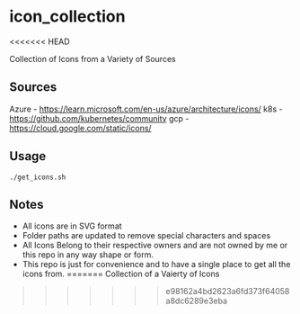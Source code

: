 # icon_collection
<<<<<<< HEAD

Collection of Icons from a Variety of Sources

## Sources

Azure - https://learn.microsoft.com/en-us/azure/architecture/icons/
k8s - https://github.com/kubernetes/community
gcp - https://cloud.google.com/static/icons/

## Usage

```
./get_icons.sh
```

## Notes

- All icons are in SVG format
- Folder paths are updated to remove special characters and spaces
- All Icons Belong to their respective owners and are not owned by me or this repo in any way shape or form.
- This repo is just for convenience and to have a single place to get all the icons from.
=======
Collection of a Vaierty of Icons
>>>>>>> e98162a4bd2623a6fd373f64058a8dc6289e3eba
